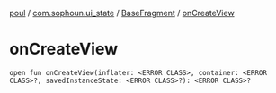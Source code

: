 [poul](../../index.md) / [com.sophoun.ui_state](../index.md) / [BaseFragment](index.md) / [onCreateView](./on-create-view.md)

# onCreateView

`open fun onCreateView(inflater: <ERROR CLASS>, container: <ERROR CLASS>?, savedInstanceState: <ERROR CLASS>?): <ERROR CLASS>?`